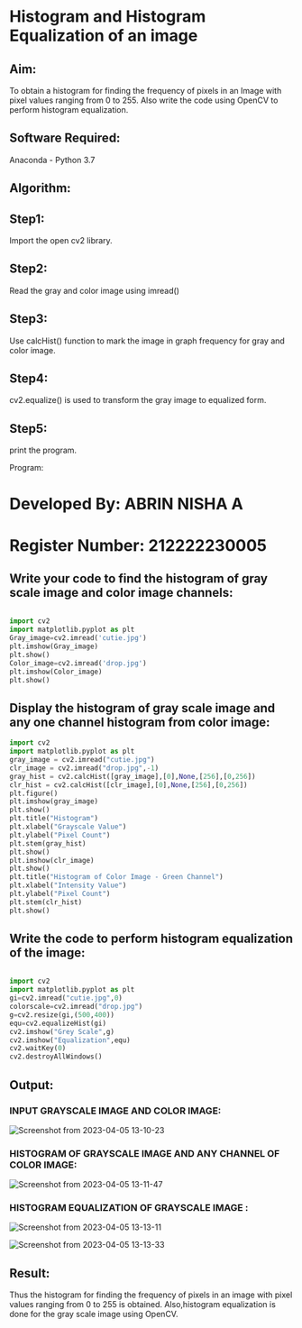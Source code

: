 # Histogram and Histogram Equalization of an image

## Aim:

To obtain a histogram for finding the frequency of pixels in an Image with pixel values ranging from 0 to 255. Also write the code using OpenCV to perform histogram equalization.

## Software Required:

Anaconda - Python 3.7

## Algorithm:

## Step1:

Import the open cv2 library.

## Step2:

Read the gray and color image using imread()

## Step3:

Use calcHist() function to mark the image in graph frequency for gray and color image.

## Step4:

cv2.equalize() is used to transform the gray image to equalized form.

## Step5:

print the program.

Program:

# Developed By: ABRIN NISHA A
# Register Number: 212222230005


## Write your code to find the histogram of gray scale image and color image channels:


```python

import cv2
import matplotlib.pyplot as plt
Gray_image=cv2.imread('cutie.jpg')
plt.imshow(Gray_image)
plt.show()
Color_image=cv2.imread('drop.jpg')
plt.imshow(Color_image)
plt.show()
```

## Display the histogram of gray scale image and any one channel histogram from color image:
```python
import cv2
import matplotlib.pyplot as plt
gray_image = cv2.imread("cutie.jpg")
clr_image = cv2.imread("drop.jpg",-1)
gray_hist = cv2.calcHist([gray_image],[0],None,[256],[0,256])
clr_hist = cv2.calcHist([clr_image],[0],None,[256],[0,256])
plt.figure()
plt.imshow(gray_image)
plt.show()
plt.title("Histogram")
plt.xlabel("Grayscale Value")
plt.ylabel("Pixel Count")
plt.stem(gray_hist)
plt.show()
plt.imshow(clr_image)
plt.show()
plt.title("Histogram of Color Image - Green Channel")
plt.xlabel("Intensity Value")
plt.ylabel("Pixel Count")
plt.stem(clr_hist)
plt.show()
```

## Write the code to perform histogram equalization of the image:
```python

import cv2
import matplotlib.pyplot as plt 
gi=cv2.imread("cutie.jpg",0)
colorscale=cv2.imread("drop.jpg")
g=cv2.resize(gi,(500,400))
equ=cv2.equalizeHist(gi)
cv2.imshow("Grey Scale",g)
cv2.imshow("Equalization",equ)
cv2.waitKey(0)
cv2.destroyAllWindows()
```

## Output:

### INPUT GRAYSCALE IMAGE AND COLOR IMAGE:

![Screenshot from 2023-04-05 13-10-23](https://user-images.githubusercontent.com/118889454/230014071-17ce2709-98f1-4881-a2f9-5955eee4e69e.png)

### HISTOGRAM OF GRAYSCALE IMAGE AND ANY CHANNEL OF COLOR IMAGE:

![Screenshot from 2023-04-05 13-11-47](https://user-images.githubusercontent.com/118889454/230014309-9cd3dfb2-dd32-4bde-a8b0-3913836c946f.png)


### HISTOGRAM  EQUALIZATION OF GRAYSCALE IMAGE :

![Screenshot from 2023-04-05 13-13-11](https://user-images.githubusercontent.com/118889454/230014715-cc5b5490-c96e-41eb-8607-c8be483b3087.png)

![Screenshot from 2023-04-05 13-13-33](https://user-images.githubusercontent.com/118889454/230015179-f9835f48-3d35-4e45-8ffa-7876b323668f.png)

## Result: 

Thus the histogram for finding the frequency of pixels in an image with pixel values ranging from 0 to 255 is obtained. Also,histogram equalization is done for the gray scale image using OpenCV.
